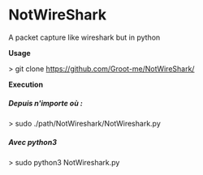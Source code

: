 # NotWireShark

A packet capture like wireshark but in python


**Usage**

\> git clone https://github.com/Groot-me/NotWireShark/ 

**Execution**

##### Depuis n'importe où :

\> sudo ./path/NotWireshark/NotWireshark.py

##### Avec python3
\> sudo python3 NotWireshark.py


